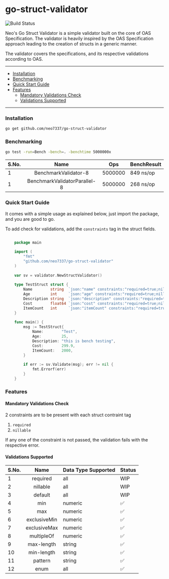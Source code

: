 # go-struct-validator

![Build Status](https://github.com/neo7337/go-struct-validator/actions/workflows/ci.yml/badge.svg)

Neo's Go Struct Validator is a simple validator built on the core of OAS Specification. The validator is heavily inspired by the OAS Specification approach leading to the creation of structs in a generic manner.

The validator covers the specifications, and its respective validations according to OAS.

---

- [Installation](#installation)
- [Benchmarking](#benchmarking)
- [Quick Start Guide](#quick-start-guide)
- [Features](#features)
  - [Mandatory Validations Check](#mandatory-validations-check)
  - [Validations Supported](#validations-supported)

---

### Installation

```bash
go get github.com/neo7337/go-struct-validator
```

### Benchmarking

```bash
go test -run=Bench -bench=. -benchtime 5000000x
```

| S.No. |             Name             | Ops     | BenchResult |
|:------|:----------------------------:|---------|-------------|
| 1     |     BenchmarkValidator-8     | 5000000 | 849 ns/op   |
| 1     | BenchmarkValidatorParallel-8 | 5000000 | 268 ns/op   |

### Quick Start Guide

It comes with a simple usage as explained below, just import the package, and you are good to go.

To add check for validations, add the `constraints` tag in the struct fields. 

```go

    package main
    
    import (
        "fmt"
        "github.com/neo7337/go-struct-validator"
    )
    
    var sv = validator.NewStructValidator()
    
    type TestStruct struct {
        Name        string  `json:"name" constraints:"required=true;nillable=true;min-length=5"`
        Age         int     `json:"age" constraints:"required=true;nillable=true;min=21"`
        Description string  `json:"description" constraints:"required=true;nillable=true;max-length=50"`
        Cost        float64 `json:"cost" constraints:"required=true;nillable=true;exclusiveMin=200"`
        ItemCount   int     `json:"itemCount" constraints:"required=true;nillable=true;multipleOf=5"`
    }
    
    func main() {
        msg := TestStruct{
            Name:        "Test",
            Age:         25,
            Description: "this is bench testing",
            Cost:        299.9,
            ItemCount:   2000,
        }
		
        if err := sv.Validate(msg); err != nil {
            fmt.Errorf(err)
        }
    }
```

### Features

#### Mandatory Validations Check

2 constraints are to be present with each struct contraint tag
1. `required`
2. `nillable`

If any one of the constraint is not passed, the validation fails with the respective error.

#### Validations Supported

| S.No. |     Name     | Data Type Supported | Status |
|:------|:------------:|---------------------|--------|
| 1     |   required   | all                 | WIP    |
| 2     |   nillable   | all                 | WIP    |
| 3     |   default    | all                 | WIP    |
| 4     |     min      | numeric             | ✅      |
| 5     |     max      | numeric             | ✅      |
| 6     | exclusiveMin | numeric             | ✅      |
| 7     | exclusiveMax | numeric             | ✅      |
| 8     |  multipleOf  | numeric             | ✅      |
| 9     |  max-length  | string              | ✅      |
| 10    |  min-length  | string              | ✅      |
| 11    |   pattern    | string              | ✅      |
| 12    |     enum     | all                 | ✅      |
